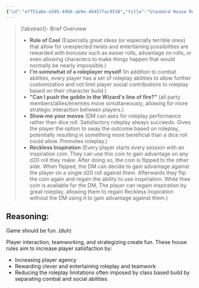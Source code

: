 ```yaml
---
{"id":"eff51a6e-e505-49b6-ab9e-40457fac9538","title":"Standard House Rules","description":"The House Rules I generally use for Dungeons & Dragons.","publish":true,"date_created":"Sunday, April 21st 2024, 10:55:02 pm","date_modified":"Sunday, April 21st 2024, 11:26:52 pm","cssclasses":["mado-heading"],"path":"Tabletop/Homebrew/Dungeons & Dragons/Standard House Rules.md","permalink":"/tabletop/homebrew/dungeons-and-dragons/standard-house-rules/","PassFrontmatter":true}
---
```



> [!abstract]- Brief Overview
> - **Rule of Cool** (Especially great ideas (or especially terrible ones) that allow for unexpected twists and entertaining possibilities are rewarded with bonuses such as easier rolls, advantage on rolls, or even allowing characters to make things happen that would normally be nearly impossible.)
> - **I'm somewhat of a roleplayer myself** (In addition to combat abilities, every player has a set of roleplay abilities to allow further customization and not limit player social contributions to roleplay based on their character build.)
> - **"Can I push the goblin in the Wizard's line of fire?"** (all party members/allies/enemies move simultaneously, allowing for more strategic interaction between players.)
> - **Show me your moves** (DM can asks for roleplay performance rather than dice roll. Satisfactory roleplay always succeeds. Gives the player the option to sway the outcome based on roleplay, potentially resulting in something more beneficial than a dice roll could allow. Promotes roleplay.)
> - **Reckless Inspiration** (Every player starts every session with an inspiration coin. They can use this coin to gain advantage on any d20 roll they make. After doing so, the coin is flipped to the other side. When flipped, the DM can decide to gain advantage against the player on a single d20 roll against them. Afterwards they flip the coin again and regain the ability to use inspiriation. While thee coin is available for the DM, The player can regain inspiration by great roleplay, allowing them to regain Reckless Inspiration without the DM using it to gain advantage against them.)

## Reasoning:

Game should be fun. (duh)

Player interaction, teamworking, and strategizing create fun. These house rules aim to increase player satisfaction by:

- Increasing player agency
- Rewarding clever and entertaining roleplay and teamwork
- Reducing the roleplay limitations often imposed by class based build by separating combat and social abilities.

